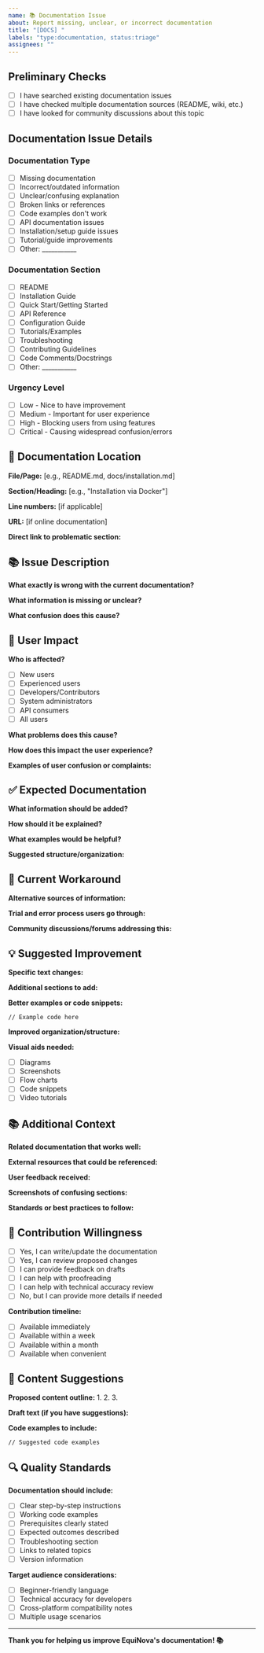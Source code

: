 ```yaml
---
name: 📚 Documentation Issue
about: Report missing, unclear, or incorrect documentation
title: "[DOCS] "
labels: "type:documentation, status:triage"
assignees: ""
---
```


## Preliminary Checks
<!-- Please confirm you've done the following by checking the boxes -->
- [ ] I have searched existing documentation issues
- [ ] I have checked multiple documentation sources (README, wiki, etc.)
- [ ] I have looked for community discussions about this topic

## Documentation Issue Details

### Documentation Type
<!-- Select the type of documentation issue -->
- [ ] Missing documentation
- [ ] Incorrect/outdated information
- [ ] Unclear/confusing explanation
- [ ] Broken links or references
- [ ] Code examples don't work
- [ ] API documentation issues
- [ ] Installation/setup guide issues
- [ ] Tutorial/guide improvements
- [ ] Other: ___________

### Documentation Section
<!-- Which section of documentation is affected? -->
- [ ] README
- [ ] Installation Guide
- [ ] Quick Start/Getting Started
- [ ] API Reference
- [ ] Configuration Guide
- [ ] Tutorials/Examples
- [ ] Troubleshooting
- [ ] Contributing Guidelines
- [ ] Code Comments/Docstrings
- [ ] Other: ___________

### Urgency Level
<!-- How urgent is this documentation fix? -->
- [ ] Low - Nice to have improvement
- [ ] Medium - Important for user experience
- [ ] High - Blocking users from using features
- [ ] Critical - Causing widespread confusion/errors

## 📍 Documentation Location
<!-- Where is the documentation issue located? -->

**File/Page:** [e.g., README.md, docs/installation.md]

**Section/Heading:** [e.g., "Installation via Docker"]

**Line numbers:** [if applicable]

**URL:** [if online documentation]

**Direct link to problematic section:**


## 📚 Issue Description
<!-- Describe the documentation problem in detail -->

**What exactly is wrong with the current documentation?**


**What information is missing or unclear?**


**What confusion does this cause?**


## 👥 User Impact
<!-- How does this documentation issue affect users? -->

**Who is affected?**
- [ ] New users
- [ ] Experienced users
- [ ] Developers/Contributors
- [ ] System administrators
- [ ] API consumers
- [ ] All users

**What problems does this cause?**


**How does this impact the user experience?**


**Examples of user confusion or complaints:**


## ✅ Expected Documentation
<!-- What should the documentation say or include? -->

**What information should be added?**


**How should it be explained?**


**What examples would be helpful?**


**Suggested structure/organization:**


## 🔄 Current Workaround
<!-- How are users currently finding this information? -->

**Alternative sources of information:**


**Trial and error process users go through:**


**Community discussions/forums addressing this:**


## 💡 Suggested Improvement
<!-- Your specific suggestions for improving the documentation -->

**Specific text changes:**


**Additional sections to add:**


**Better examples or code snippets:**
```
// Example code here
```

**Improved organization/structure:**


**Visual aids needed:**
- [ ] Diagrams
- [ ] Screenshots
- [ ] Flow charts
- [ ] Code snippets
- [ ] Video tutorials

## 📚 Additional Context
<!-- Any other relevant information -->

**Related documentation that works well:**


**External resources that could be referenced:**


**User feedback received:**


**Screenshots of confusing sections:**
<!-- Drag and drop images here -->

**Standards or best practices to follow:**


## 🤝 Contribution Willingness
<!-- Are you willing to help improve the documentation? -->
- [ ] Yes, I can write/update the documentation
- [ ] Yes, I can review proposed changes
- [ ] I can provide feedback on drafts
- [ ] I can help with proofreading
- [ ] I can help with technical accuracy review
- [ ] No, but I can provide more details if needed

**Contribution timeline:**
- [ ] Available immediately
- [ ] Available within a week
- [ ] Available within a month
- [ ] Available when convenient

## 📝 Content Suggestions
<!-- Draft content or outline for the improvement -->

**Proposed content outline:**
1. 
2. 
3. 

**Draft text (if you have suggestions):**


**Code examples to include:**
```
// Suggested code examples
```

## 🔍 Quality Standards
<!-- How should we ensure the documentation meets quality standards? -->

**Documentation should include:**
- [ ] Clear step-by-step instructions
- [ ] Working code examples
- [ ] Prerequisites clearly stated
- [ ] Expected outcomes described
- [ ] Troubleshooting section
- [ ] Links to related topics
- [ ] Version information

**Target audience considerations:**
- [ ] Beginner-friendly language
- [ ] Technical accuracy for developers
- [ ] Cross-platform compatibility notes
- [ ] Multiple usage scenarios

---

**Thank you for helping us improve EquiNova's documentation! 📚**